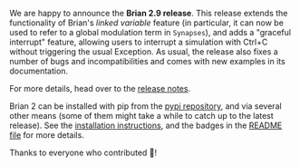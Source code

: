 <!--
.. title: New release: Brian 2.9.0
.. slug: brian-29
.. date: 2025-05-16 8:00:00 UTC
.. category: news
.. tags: Release,Development
.. type: text
-->

We are happy to announce the **Brian 2.9 release**. This release extends the functionality of Brian's *linked variable* feature (in particular, it can now be used to refer to a global modulation term in ``Synapses``), and adds a "graceful interrupt" feature, allowing users to interrupt a simulation with Ctrl+C without triggering the usual Exception.
As usual, the release also fixes a number of bugs and incompatibilities and comes with new examples in its documentation.

For more details, head over to the [release notes](https://brian2.readthedocs.io/en/2.9.0/introduction/release_notes.html).

<!-- TEASER_END -->

Brian 2 can be installed with pip from the [pypi repository](https://pypi.org/project/Brian2/), and via several other means (some of them might take a while to catch up to the latest release). See the [installation instructions](https://brian2.readthedocs.io/en/2.9.0/introduction/install.html), and the badges in the [README file](https://github.com/brian-team/brian2/blob/master/README.md) for more details.

Thanks to everyone who contributed 🤝!

